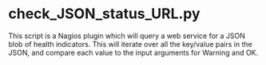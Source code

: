 # check_JSON_status_URL.py

This script is a Nagios plugin which will query a web service for a JSON blob
of health indicators. This will iterate over all the key/value pairs in the JSON, 
and compare each value to the input arguments for Warning and OK.

